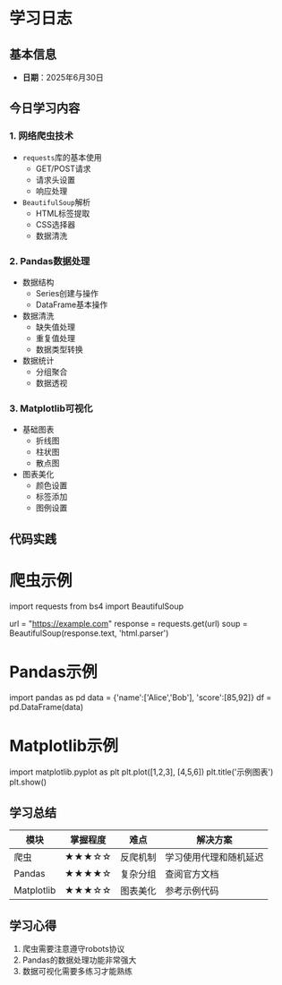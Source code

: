 # 学习日志

## 基本信息
- **日期**：2025年6月30日

## 今日学习内容

### 1. 网络爬虫技术
- `requests`库的基本使用
  - GET/POST请求
  - 请求头设置
  - 响应处理
- `BeautifulSoup`解析
  - HTML标签提取
  - CSS选择器
  - 数据清洗

### 2. Pandas数据处理
- 数据结构
  - Series创建与操作
  - DataFrame基本操作
- 数据清洗
  - 缺失值处理
  - 重复值处理
  - 数据类型转换
- 数据统计
  - 分组聚合
  - 数据透视

### 3. Matplotlib可视化
- 基础图表
  - 折线图
  - 柱状图
  - 散点图
- 图表美化
  - 颜色设置
  - 标签添加
  - 图例设置

## 代码实践

# 爬虫示例
import requests
from bs4 import BeautifulSoup

url = "https://example.com"
response = requests.get(url)
soup = BeautifulSoup(response.text, 'html.parser')

# Pandas示例
import pandas as pd
data = {'name':['Alice','Bob'], 'score':[85,92]}
df = pd.DataFrame(data)

# Matplotlib示例
import matplotlib.pyplot as plt
plt.plot([1,2,3], [4,5,6])
plt.title('示例图表')
plt.show()


## 学习总结

| 模块 | 掌握程度 | 难点 | 解决方案 |
|------|----------|------|----------|
| 爬虫 | ★★★☆☆ | 反爬机制 | 学习使用代理和随机延迟 |
| Pandas | ★★★★☆ | 复杂分组 | 查阅官方文档 |
| Matplotlib | ★★★☆☆ | 图表美化 | 参考示例代码 |

## 学习心得
1. 爬虫需要注意遵守robots协议
2. Pandas的数据处理功能非常强大
3. 数据可视化需要多练习才能熟练
